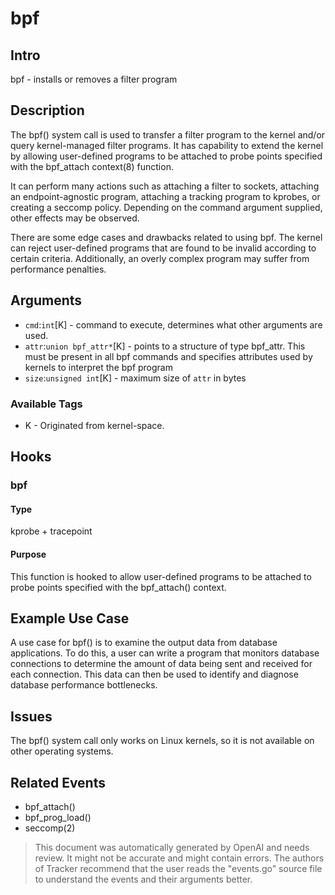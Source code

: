 
# bpf

## Intro
bpf - installs or removes a filter program

## Description
The bpf() system call is used to transfer a filter program to the kernel and/or query kernel-managed filter programs. It has capability to extend the kernel by allowing user-defined programs to be attached to probe points specified with the bpf_attach context(8) function. 

It can perform many actions such as attaching a filter to sockets, attaching an endpoint-agnostic program, attaching a tracking program to kprobes, or creating a seccomp policy. Depending on the command argument supplied, other effects may be observed.

There are some edge cases and drawbacks related to using bpf. The kernel can reject user-defined programs that are found to be invalid according to certain criteria. Additionally, an overly complex program may suffer from performance penalties.

## Arguments
* `cmd`:`int`[K] - command to execute, determines what other arguments are used. 
* `attr`:`union bpf_attr*`[K] - points to a structure of type bpf_attr. This must be present in all bpf commands and specifies attributes used by kernels to interpret the bpf program 
* `size`:`unsigned int`[K] - maximum size of `attr` in bytes

### Available Tags
* K - Originated from kernel-space.

## Hooks
### bpf
#### Type
kprobe + tracepoint
#### Purpose
This function is hooked to allow user-defined programs to be attached to probe points specified with the bpf_attach() context.

## Example Use Case
A use case for bpf() is to examine the output data from database applications. To do this, a user can write a program that monitors database connections to determine the amount of data being sent and received for each connection. This data can then be used to identify and diagnose database performance bottlenecks.

## Issues
The bpf() system call only works on Linux kernels, so it is not available on other operating systems. 

## Related Events
* bpf_attach()
* bpf_prog_load()
* seccomp(2)

> This document was automatically generated by OpenAI and needs review. It might
> not be accurate and might contain errors. The authors of Tracker recommend that
> the user reads the "events.go" source file to understand the events and their
> arguments better.
